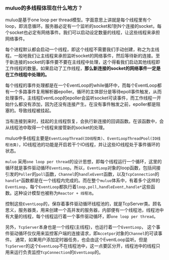 ### muluo的多线程体现在什么地方？

muluo是基于one loop per thread模型。字面意思上讲就是每个线程里有个loop，即消息循环。服务器必定有一个监听的socket和1到N个连接的socket，每个socket也必定有网络事件。我们可以启动设定数量的线程，让这些线程来承担网络事件。

每个进程默认都会启动一个线程，即这个线程不需要我们手动创建，称之为主线程。一般地我们让主线程来承担监听socket的网络事件，然后等待新的连接。至于新连接的socket的事件要不要在主线程中处理，这个得看我们启动其他线程即工作线程的数量。如果启动了工作线程，**那么新连接的socket的网络事件一定是在工作线程中处理的。**

每个线程的事件处理都是在一个EventLoop的while循环中，而每个EventLoop都有一个多路事件复用解析器epoller。循环的主体部分是等待epoll事件触发，从而处理事件。主线程EventLoop的epoller会监听socket可读事件，而工作线程一开始什么都没有添加，因为还没有连接产生。在没有事件触发之前，epoller都是阻塞的。导致线程被挂起。

当有连接到来时，挂起的主线程恢复，会执行新连接的回调函数。在该函数中，会从线程池中取得一个线程来接管新的socket的处理。

muluo中多线程主要是`EventLoopThread(IO线程类)`、`EventLoopThreadPool(IO线程池类)`，IO线程池的功能是开启若干个IO线程，并让这些IO线程处于事件循环的状态。

`muluo` 采用`one loop per thread`的设计思想，即每个线程运行一个循环，这里的循环就是事件驱动循环`EventLoop`。所以，`EventLoop`对象的loop函数，包括间接引发的`Poller`的`poll`函数，`Channel`的`handleEvent`函数，以及`TcpConnection`的`handle*`函数都是在一个线程内完成的。而在整个`muluo`体系中，有着多个这样的`EventLoop`，每个`EventLoop`都执行着`loop,poll,handleEvent,handle*`这些函数。这种设计模型也被称为`Reactor + 线程池`。

控制这些`EventLoop`的，保存着事件驱动循环线程池的，就是TcpServer类。顾名思义，服务器类，用来创建一个高并发的服务器，内部便有一个线程池，线程池中有大量的线程，每个线程运行着一个事件驱动循环，即`one loop per thread`。

另外，`TcpServer`本身也是一个线程(主线程)，也运行着一个`EventLoop`， 这个事件驱动循环仅仅用来监控客户端的连接请求，即`Accetpor`对象的`Channel`的可读事件。 通常，如果用户添加定时器任务，也会由这个EventLoop监听。但是`TcpServer`的这个`EventLoop`不在线程池中，这一点要区分开，线程池中的线程只用来运行负责监控`TcpConnection`的`EventLoop`的。